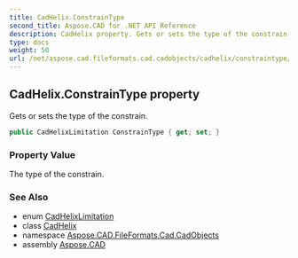 ```yaml
---
title: CadHelix.ConstrainType
second_title: Aspose.CAD for .NET API Reference
description: CadHelix property. Gets or sets the type of the constrain
type: docs
weight: 50
url: /net/aspose.cad.fileformats.cad.cadobjects/cadhelix/constraintype/
---
```

## CadHelix.ConstrainType property

Gets or sets the type of the constrain.

```csharp
public CadHelixLimitation ConstrainType { get; set; }
```

### Property Value

The type of the constrain.

### See Also

* enum [CadHelixLimitation](../../../aspose.cad.fileformats.cad.cadconsts/cadhelixlimitation/)
* class [CadHelix](../)
* namespace [Aspose.CAD.FileFormats.Cad.CadObjects](../../cadhelix/)
* assembly [Aspose.CAD](../../../)


